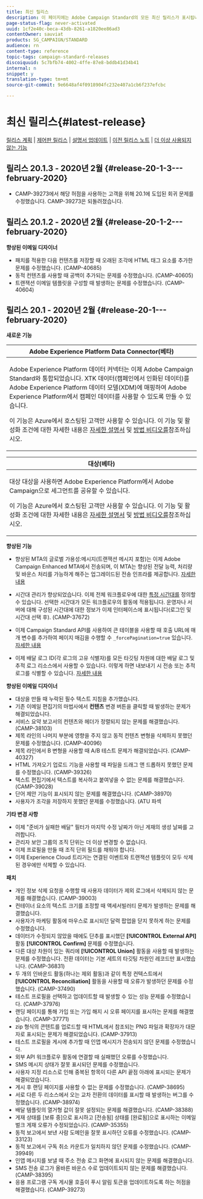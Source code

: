 ```yaml
---
title: 최신 릴리스
description: 이 페이지에는 Adobe Campaign Standard의 모든 최신 릴리스가 표시됩니다.
page-status-flag: never-activated
uuid: 1cf2e40c-beca-43db-8261-a1820ee86ad3
contentOwner: sauviat
products: SG_CAMPAIGN/STANDARD
audience: rn
content-type: reference
topic-tags: campaign-standard-releases
discoiquuid: 5c7bfb74-4002-4ffe-87e8-bddb41d34b41
internal: n
snippet: y
translation-type: tm+mt
source-git-commit: 9e6648af4f0918904fc232e407a1cb6f237efcbc

---
```



# 최신 릴리스{#latest-release}

[릴리스 계획](https://helpx.adobe.com/campaign/kb/acs-release-planning.html) | [제어판 릴리스](https://docs.adobe.com/content/help/en/control-panel/using/release-notes.html) | [설명서 업데이트](../../rn/using/documentation-updates.md) | [이전 릴리스 노트](../../rn/using/release-notes-2019.md) | [더 이상 사용되지 않는 기능](https://helpx.adobe.com/campaign/kb/acs-deprecated-and-removed-features.html)

## 릴리스 20.1.3 - 2020년 2월 {#release-20-1-3---february-2020}

* CAMP-39273에서 해당 허점을 사용하는 고객을 위해 20.1에 도입된 회귀 문제를 수정했습니다. CAMP-39273은 되돌려졌습니다.

## 릴리스 20.1.2 - 2020년 2월 {#release-20-1-2---february-2020}

**향상된 이메일 디자이너**

* 패치를 적용한 다음 컨텐츠를 저장할 때 오래된 조각에 HTML 태그 요소를 추가한 문제를 수정했습니다. (CAMP-40685)
* 동적 컨텐츠를 사용할 때 공백이 추가되는 문제를 수정했습니다. (CAMP-40605)
* 트랜잭션 이메일 템플릿을 구성할 때 발생하는 문제를 수정했습니다. (CAMP-40604)

## 릴리스 20.1 - 2020년 2월 {#release-20-1---february-2020}

**새로운 기능**


<table> 
 <thead> 
  <tr> 
   <th> <strong>Adobe Experience Platform Data Connector(베타)</strong><br /> </th> 
  </tr> 
 </thead> 
 <tbody> 
  <tr> 
   <td> <p>Adobe Experience Platform 데이터 커넥터는 이제 Adobe Campaign Standard와 통합되었습니다. XTK 데이터(캠페인에서 인화된 데이터)를 Adobe Experience Platform 데이터 모델(XDM)에 매핑하여 Adobe Experience Platform에서 캠페인 데이터를 사용할 수 있도록 만들 수 있습니다. </p>
    <p>이 기능은 Azure에서 호스팅된 고객만 사용할 수 있습니다. 이 기능 및 활성화 조건에 대한 자세한 내용은 <a href="../../administration/using/aep-about-data-connector.md">자세한 설명서</a> 및 <a href="https://docs.adobe.com/content/help/en/campaign-learn/campaign-standard-tutorials/administrating/adobe-experience-platform-data-connector/understanding-the-adobe-experience-platform-data-connector.html">방법 비디오를</a>참조하십시오.</p>
   </td> 
  </tr> 
 </tbody> 
</table>

<table> 
 <thead> 
  <tr> 
   <th> <strong>대상(베타) </strong><br /> </th> 
  </tr> 
 </thead> 
 <tbody> 
  <tr> 
   <td> <p>대상 대상을 사용하면 Adobe Experience Platform에서 Adobe Campaign으로 세그먼트를 공유할 수 있습니다.</p>
    <p>이 기능은 Azure에서 호스팅된 고객만 사용할 수 있습니다. 이 기능 및 활성화 조건에 대한 자세한 내용은 <a href="../../audiences/using/aep-about-audience-destinations-service.md">자세한 설명서</a> 및 <a href="https://docs.adobe.com/content/help/en/campaign-learn/campaign-standard-tutorials/profiles-and-audiences/audience-destinations/audience-destinations-overview.html">방법 비디오를</a>참조하십시오. </p>
   </td> 
  </tr> 
 </tbody> 
</table>

**향상된 기능**

* 향상된 MTA의 글로벌 가용성:메시지(트랜잭션 메시지 포함)는 이제 Adobe Campaign Enhanced MTA에서 전송되며, 이 MTA는 향상된 전달 능력, 처리량 및 바운스 처리를 가능하게 해주는 업그레이드된 전송 인프라를 제공합니다. [자세한 내용](https://helpx.adobe.com/campaign/kb/campaign-enhanced-mta.html)

* 시간대 관리가 향상되었습니다. 이제 전체 워크플로우에 대한 [특정 시간대를](../../automating/using/building-a-workflow.md) 정의할 수 있습니다. 선택한 시간대가 모든 워크플로우의 활동에 적용됩니다. 운영자나 서버에 대해 구성된 시간대에 대한 정보가 이제 인터페이스에 표시됩니다(로그인 및 시간대 선택 후). (CAMP-37672)

* 이제 Campaign Standard API를 사용하여 큰 테이블을 사용할 때 호출 URL에 매개 변수를 추가하여 페이지 매김을 수행할 수 `_forcePagination=true` 있습니다. [자세한 내용](../../api/using/pagination.md)

* 이제 배달 로그 ID(각 로그의 고유 식별자)를 모든 타깃팅 차원에 대한 배달 로그 및 추적 로그 리소스에서 사용할 수 있습니다. 이렇게 하면 내보내기 시 전송 또는 추적 로그를 식별할 수 있습니다. [자세한 내용](../../automating/using/exporting-logs.md)

**향상된 이메일 디자이너**

* 대상을 만들 때 누락된 필수 텍스트 지침을 추가했습니다.
* 기존 이메일 편집기의 마법사에서 **컨텐츠** 변경 버튼을 클릭할 때 발생하는 문제가 해결되었습니다.
* 서비스 요약 보고서의 컨텐츠와 헤더가 정렬되지 않는 문제를 해결했습니다. (CAMP-38103)
* 제목 라인의 나머지 부분에 영향을 주지 않고 동적 컨텐츠 변형을 삭제하지 못했던 문제를 수정했습니다. (CAMP-40096)
* 제목 라인에서 B 변형을 사용할 때 A/B 테스트 문제가 해결되었습니다. (CAMP-40327)
* HTML 가져오기 업로드 기능을 사용할 때 파일을 드래그 앤 드롭하지 못했던 문제를 수정했습니다. (CAMP-39326)
* 텍스트 편집기에서 텍스트를 복사하고 붙여넣을 수 없는 문제를 해결했습니다. (CAMP-39028)
* 단어 제안 기능이 표시되지 않는 문제를 해결했습니다. (CAMP-38970)
* 사용자가 조각을 저장하지 못했던 문제를 수정했습니다. (ATU 파섹

**기타 변경 사항**

* 이제 &quot;준비가 실패한 배달&quot; 필터가 마지막 수정 날짜가 아닌 게재의 생성 날짜를 고려합니다.
* 관리자 보안 그룹의 조직 단위는 더 이상 변경할 수 없습니다.
* 이제 프로필을 만들 때 조직 단위 필드를 채워야 합니다.
* 이제 Experience Cloud 트리거는 연결된 이벤트와 트랜잭션 템플릿이 모두 삭제된 경우에만 삭제할 수 있습니다.

**패치**

* 개인 정보 삭제 요청을 수행할 때 사용자 데이터가 제외 로그에서 삭제되지 않는 문제를 해결했습니다. (CAMP-39003)
* 컨테이너 요소의 텍스트 크기를 조정할 때 액세서빌러티 문제가 발생하는 문제를 해결했습니다.
* 사용자가 마케팅 활동에 마우스로 표시되던 달력 팝업을 닫지 못하게 하는 문제를 수정했습니다.
* 데이터가 수정되지 않았을 때에도 단추를 표시했던 **[!UICONTROL External API]** 활동 **[!UICONTROL Confirm]** 문제를 수정했습니다.
* 다른 대상 차원이 있는 쿼리에 **[!UICONTROL Union]** 활동을 사용할 때 발생하는 문제를 수정했습니다. 전환 데이터는 기본 세트의 타깃팅 차원인 레코드만 표시했습니다. (CAMP-36831)
* 두 개의 인바운드 활동(하나는 제외 활동)과 같이 특정 컨텍스트에서 **[!UICONTROL Reconciliation]** 활동을 사용할 때 오류가 발생하던 문제를 수정했습니다. (CAMP-37490)
* 테스트 프로필을 선택하고 업데이트할 때 발생할 수 있는 성능 문제를 수정했습니다. (CAMP-37976)
* 랜딩 페이지를 통해 가입 또는 가입 해지 시 오류 페이지를 표시하는 문제를 해결했습니다. (CAMP-37771)
* zip 형식의 콘텐트를 업로드할 때 HTML에서 참조되는 PNG 파일과 확장자가 대문자로 표시되는 문제가 해결되었습니다. (CAMP-37913)
* 테스트 프로필을 게시에 추가할 때 인앱 메시지가 전송되지 않던 문제를 수정했습니다.
* 외부 API 워크플로우 활동에 연결할 때 실패했던 오류를 수정했습니다.
* SMS 메시지 상태가 잘못 표시되던 문제를 수정했습니다.
* 사용자 지정 리소스로 인해 중복된 항목이 다른 API 끝점 아래에 표시되는 문제가 해결되었습니다.
* 게시 후 랜딩 페이지를 사용할 수 없는 문제를 수정했습니다. (CAMP-38695)
* 서로 다른 두 리소스에서 오는 교차 전환의 데이터를 표시할 때 발생하는 버그를 수정했습니다. (CAMP-38974)
* 배달 템플릿의 열거형 값이 잘못 설정되는 문제를 해결했습니다. (CAMP-38388)
* 게재 상태를 [보류 중]으로 표시하고 [전송됨] 상태를 [완료됨]으로 표시하는 이메일 벌크 게재 오류가 수정되었습니다. (CAMP-35355)
* 동적 보고에서 보낸 사람 도메인을 잘못 표시하던 오류를 수정했습니다. (CAMP-33123)
* 동적 보고에서 구독 취소 카운트가 일치하지 않던 문제를 수정했습니다. (CAMP-39949)
* 인앱 메시지를 보낼 때 주소 전송 로그 화면에 표시되지 않는 문제를 해결했습니다.
* SMS 전송 로그가 올바른 바운스 수로 업데이트되지 않는 문제를 해결했습니다. (CAMP-38395)
* 응용 프로그램 구독 게시물 호출이 푸시 알림 토큰을 업데이트하도록 하는 허점을 해결했습니다. (CAMP-39273)
